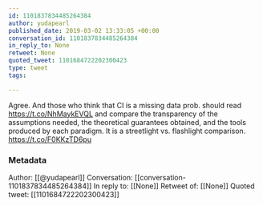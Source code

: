 ```yaml
---
id: 1101837834485264384
author: yudapearl
published_date: 2019-03-02 13:33:05 +00:00
conversation_id: 1101837834485264384
in_reply_to: None
retweet: None
quoted_tweet: 1101684722202300423
type: tweet
tags:

---
```


Agree. And  those who think that CI is a missing data prob. should read    https://t.co/NhMaykEVQL and compare the transparency of the assumptions needed, the theoretical guarantees obtained, and the tools produced by each paradigm. It is a streetlight vs. flashlight comparison. https://t.co/F0KKzTD6pu

### Metadata

Author: [[@yudapearl]]
Conversation: [[conversation-1101837834485264384]]
In reply to: [[None]]
Retweet of: [[None]]
Quoted tweet: [[1101684722202300423]]
